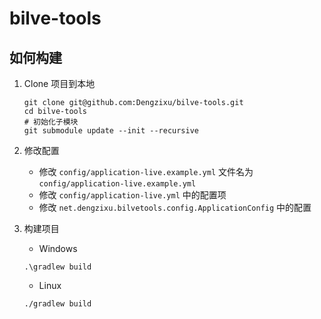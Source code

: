 # bilve-tools

## 如何构建

1. Clone 项目到本地

    ```shell
    git clone git@github.com:Dengzixu/bilve-tools.git
    cd bilve-tools
    # 初始化子模块
    git submodule update --init --recursive
    ```
2. 修改配置

    * 修改 `config/application-live.example.yml` 文件名为 `config/application-live.example.yml`
    * 修改 `config/application-live.yml` 中的配置项
    * 修改 `net.dengzixu.bilvetools.config.ApplicationConfig` 中的配置

3. 构建项目
   * Windows
   ```shell
   .\gradlew build
   ```
   
   * Linux
   ```shell
   ./gradlew build
   ```